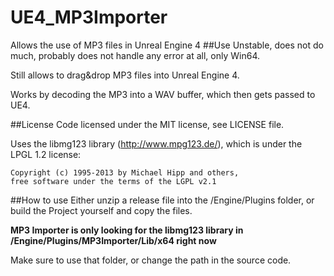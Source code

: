 # UE4_MP3Importer
Allows the use of MP3 files in Unreal Engine 4
##Use
Unstable, does not do much, probably does not handle any error at all, only Win64.

Still allows to drag&drop MP3 files into Unreal Engine 4.

Works by decoding the MP3 into a WAV buffer, which then gets passed to UE4.


##License
Code licensed under the MIT license, see LICENSE file.

Uses the libmg123 library (http://www.mpg123.de/), which is under the LPGL 1.2 license:

	Copyright (c) 1995-2013 by Michael Hipp and others,
	free software under the terms of the LGPL v2.1

##How to use
Either unzip a release file into the <UnrealEngineRoot>/Engine/Plugins folder, 
or build the Project yourself and copy the files. 

__MP3 Importer is only looking for the libmg123 library in <UnrealEngineRoot>/Engine/Plugins/MP3Importer/Lib/x64 right now__

Make sure to use that folder, or change the path in the source code.